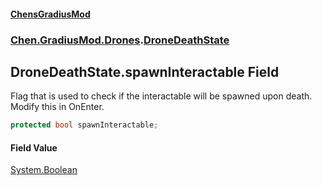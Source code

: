 #### [ChensGradiusMod](index 'index')
### [Chen.GradiusMod.Drones](Y_iPobZkdIiJ9feSuBjDaQ 'Chen.GradiusMod.Drones').[DroneDeathState](8ui+PJgGZL18czsU0lHbsw 'Chen.GradiusMod.Drones.DroneDeathState')
## DroneDeathState.spawnInteractable Field
Flag that is used to check if the interactable will be spawned upon death. Modify this in OnEnter.  
```csharp
protected bool spawnInteractable;
```
#### Field Value
[System.Boolean](https://docs.microsoft.com/en-us/dotnet/api/System.Boolean 'System.Boolean')
